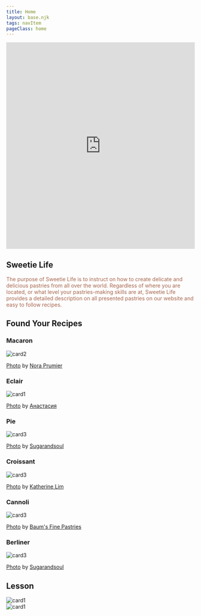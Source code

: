 ```yaml
---
title: Home
layout: base.njk
tags: navItem
pageClass: home
---
```

<main>
<body>
  <article class="hero">
   <div class="video">
      <iframe class="videocontent" width="100%" height="550" src="https://www.youtube.com/embed/2rOcCug6heU" title="YouTube video player" frameborder="0" allow="accelerometer; autoplay; clipboard-write; encrypted-media; gyroscope; picture-in-picture" allowfullscreen></iframe>
    </div>
    <div class="herotext w50">
      <h1>Sweetie Life</h1>
      <p style="color:#A7664E;">The purpose of Sweetie Life is to instruct on how to create delicate and delicious pastries from all over the world. Regardless of where you are located, or what level your pastries-making skills are at, Sweetie Life provides a detailed description on all presented pastries on our website and easy to follow recipes.</p>
    </div>
    
  </div>
 
</article>

<!--  <div class="search">
    <form>
					<label>
						<input type="text" size="25" name="gr">
					</label>
					<input type="submit" value="search" class="btn">
				</form>
  </div>-->
 
  <section class="container">
     <h1 class="title">Found Your Recipes</h1>
      <div class="home_container" >
      <div class="card">
        <h3>Macaron</h3 style="color:##FFC6E8;">
        <img src="/images/s-m.jpg" alt="card2">
         <p class="credit"><a href="https://www.flickr.com/photos/nora_prumier/33395060056/in/photolist-ST1pTw-rHcsLT-rdZu4f-VzNRFH-rpLYU1-CSW6vJ-2ehZ8s1-LGuZ4Y-yh1Tfh-Cah3EG-8RzMmG-SRxtGm-LKaKTh-rbqPoJ-Mx9Jjx-Pip4pY-Kijfo9-LU91So-EhKAAg-ENVs93-zbJvkS-BAiTZr-22oYcct-CpbDBR-22PbCDc-27iW3En-JTZwjR-8RYzK3-qUNcVS-GNUA88-WBZ1iH-vuWwz8-JhdxFr-GXTVoa-AH3okp-236KjLW-tyj6hY-vpCQhk-v7Hp4d-36ERNq-xfaYoH-215u3Y3-RgRZhN-y18iKq-BSvsb1-z8HHHf-UGzCMZ-qLpNtT-qvCoe4-VSCV4A">Photo</a> by <a href="https://www.flickr.com/photos/laurelquist/">Nora Prumier</a></p>
      </div>
      <div class="card">
        <h3>Eclair</h3>
        <img src="/images/s-eclairs.jpg" alt="card1">
        <p class="credit"><a href="https://www.pexels.com/photo/frosted-eclairs-8365696/">Photo</a> by <a href="https://www.pexels.com/@69816215/">Анастасия</a></p>
      </div>
      <div class="card">
        <h3>Pie</h3>
        <img src="/images/s-pie.jpg" alt="card3">
         <p class="credit"><a href="https://www.sugarandsoul.co/air-fryer-pumpkin-pie/">Photo</a> by <a href="https://www.sugarandsoul.co/">Sugarandsoul

</a></p>
      </div>
      <div class="card">
        <h3>Croissant</h3>
        <img src="/images/s-cro.jpg" alt="card3">
         <p class="credit"><a href="https://www.flickr.com/photos/ultrakml/32708308983/in/photolist-rfQ3uw-qwiys3-RQjCHM-CVXGvx-CXCiGZ-SeD989-TkMK7z-GAaTuR-tnf2BX-sGEnY9-XYs4Sm-KmCFsX-AeFPZt-29advba-T6Ymw3-sEyRJt-HJjBdP-rNfghW-qTxr3u-qTxq8y-vwU4YD-28LwuLW-F2ksc8-Xth7XL-Tm9SaX-ESErUE-K4KBMo-ANTTtS-Y9Mewi-KAz9qe-LUXrw1-22qWfqF-rKuPKa-rTAXLr-JHJKW6-XVM2Fn-28PimJz-yE6WXr-x1EFVt-srKgyN-sczNZk-KDP9WD-HCAU5F-AaTj9d-AaTnP9-CMSJew-T9n1Ln-Jp7wMF-FDR4hH-qwiyUL/">Photo</a> by  <a href="https://live.staticflickr.com/2880/32708308983_8f5b6621c8_b.jpg">Katherine Lim</a></p>
      </div>
       <div class="card">
        <h3>Cannoli</h3>
        <img src="/images/s-car.jpg" alt="card3">
         <p class="credit"><a href="https://www.flickr.com/photos/baumsfinepastries/41390385841/in/photolist-264wxG6-5QzTMA-K99T3A-E5g9Kc-K1JNWD-rkiqCX-U7HMeM-r5Tgg4-HJDnXs-xjLgWD-HGVEeY-JmUENW-JSqyFN-G8M23b-2aMiYm2-JYuAsw-K8GeSD-28EFNT-HpN39w-PXVRK-tggN16-JeEZPt-MVEPaY-VPqjYP-R5xVuD-vgqE86-GwrfKd-CPqbpQ-wb5Lym-NjgRFf-Ab2QB7-227sTJc-yAqZ6R-JmYcrn-KbsjKF-JmYhav-KfvW5U-JmYhka-JmY8hF-22bg281-s8QRgi-GUykfF-J8kk9u-EunAnz-vhv9uc-w1y1jz-rDhCwT-JeEZMV-ToS7U2-qAp5HE">Photo</a> by <a href="https://www.flickr.com/photos/baumsfinepastries/">Baum's Fine Pastries</a></p>
      </div>
       <div class="card">
        <h3>Berliner</h3>
        <img src="/images/s-ber.jpg" alt="card3">
         <p class="credit"><a href="https://www.sugarandsoul.co/air-fryer-pumpkin-pie/">Photo</a> by <a href="https://www.sugarandsoul.co/">Sugarandsoul</a></p>
      </div>
      </div>


  </section>

  <section class="container">
    <h1 class="title">Lesson</h1>
    <div class="lesson">
      <div class="lessoncard">
      <img src="https://place-hold.it/600x450.jpg" alt="card1">
        </div>
       <div class="lessoncard">
      <img src="https://place-hold.it/600x450.jpg" alt="card1">
       </div>
       </div>
    </div>
  </section>
  
 <script src="script.js"></script>
</body>

</main>
